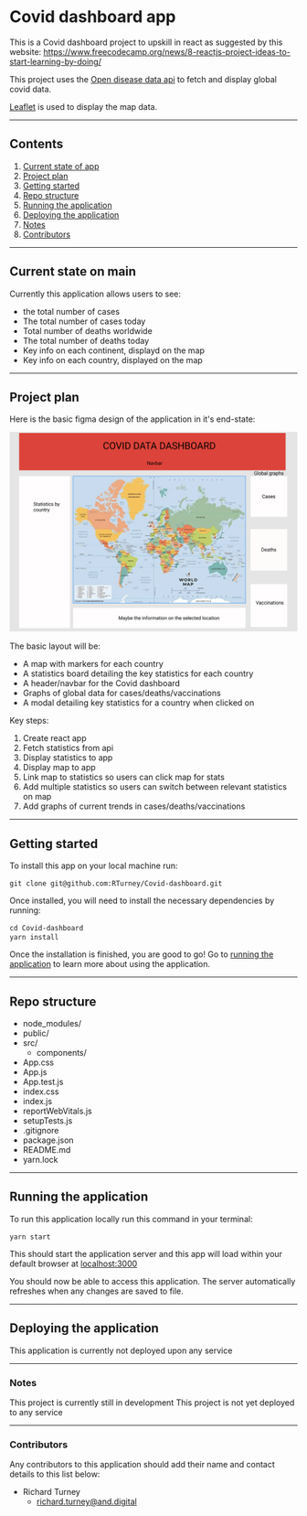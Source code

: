 # Covid dashboard app

This is a Covid dashboard project to upskill in react as suggested by this website:
https://www.freecodecamp.org/news/8-reactjs-project-ideas-to-start-learning-by-doing/

This project uses the [Open disease data api](https://disease.sh/) to fetch and display global covid data.

[Leaflet](https://leafletjs.com/index.html) is used to display the map data.

---

## Contents

1. [Current state of app](##Current-state-on-main)
2. [Project plan](##Project-plan)
3. [Getting started](##Getting-started)
4. [Repo structure](##Repo-structure)
5. [Running the application](##Running-the-application)
6. [Deploying the application](##Deploying-the-application)
7. [Notes](###Notes)
8. [Contributors](#Contributors)

---

## Current state on main

Currently this application allows users to see:

- the total number of cases
- The total number of cases today
- Total number of deaths worldwide
- The total number of deaths today
- Key info on each continent, displayd on the map
- Key info on each country, displayed on the map

---

## Project plan

Here is the basic figma design of the application in it's end-state:

<img src='public/Covid-dashboard.png'>

The basic layout will be:

- A map with markers for each country
- A statistics board detailing the key statistics for each country
- A header/navbar for the Covid dashboard
- Graphs of global data for cases/deaths/vaccinations
- A modal detailing key statistics for a country when clicked on

Key steps:

1. Create react app
2. Fetch statistics from api
3. Display statistics to app
4. Display map to app
5. Link map to statistics so users can click map for stats
6. Add multiple statistics so users can switch between relevant statistics on map
7. Add graphs of current trends in cases/deaths/vaccinations

---

## Getting started

To install this app on your local machine run:

```
git clone git@github.com:RTurney/Covid-dashboard.git
```

Once installed, you will need to install the necessary dependencies by running:

```
cd Covid-dashboard
yarn install
```

Once the installation is finished, you are good to go!
Go to [running the application](#running-the-application) to learn more about using the application.

---

## Repo structure

- node_modules/
- public/
- src/
  - components/
- App.css
- App.js
- App.test.js
- index.css
- index.js
- reportWebVitals.js
- setupTests.js
- .gitignore
- package.json
- README.md
- yarn.lock

---

## Running the application

To run this application locally run this command in your terminal:

```
yarn start
```

This should start the application server and this app will load within your default browser at [localhost:3000](http://localhost:3000)

You should now be able to access this application. The server automatically refreshes when any changes are saved to file.

---

## Deploying the application

This application is currently not deployed upon any service

---

### Notes

This project is currently still in development
This project is not yet deployed to any service

---

### Contributors

Any contributors to this application should add their name and contact details to this list below:

- Richard Turney
  - richard.turney@and.digital
